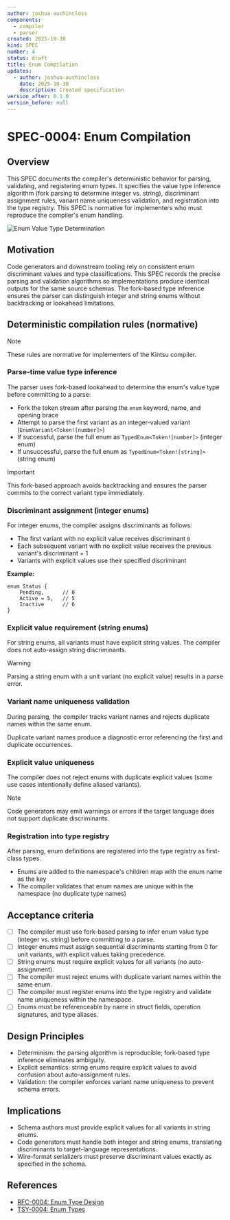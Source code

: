 ```yaml
---
author: joshua-auchincloss
components:
  - compiler
  - parser
created: 2025-10-30
kind: SPEC
number: 4
status: draft
title: Enum Compilation
updates:
  - author: joshua-auchincloss
    date: 2025-10-30
    description: Created specification
version_after: 0.1.0
version_before: null
---
```


# SPEC-0004: Enum Compilation

## Overview

This SPEC documents the compiler's deterministic behavior for parsing, validating, and registering enum types. It specifies the value type inference algorithm (fork parsing to determine integer vs. string), discriminant assignment rules, variant name uniqueness validation, and registration into the type registry. This SPEC is normative for implementers who must reproduce the compiler's enum handling.

![Enum Value Type Determination](../../../../diagrams/enum_value_determination.png)

## Motivation

Code generators and downstream tooling rely on consistent enum discriminant values and type classifications. This SPEC records the precise parsing and validation algorithms so implementations produce identical outputs for the same source schemas. The fork-based type inference ensures the parser can distinguish integer and string enums without backtracking or lookahead limitations.

## Deterministic compilation rules (normative)

> [!NOTE]
> These rules are normative for implementers of the Kintsu compiler.

### Parse-time value type inference

The parser uses fork-based lookahead to determine the enum's value type before committing to a parse:

- Fork the token stream after parsing the `enum` keyword, name, and opening brace
- Attempt to parse the first variant as an integer-valued variant (`EnumVariant<Token![number]>`)
- If successful, parse the full enum as `TypedEnum<Token![number]>` (integer enum)
- If unsuccessful, parse the full enum as `TypedEnum<Token![string]>` (string enum)

> [!IMPORTANT]
> This fork-based approach avoids backtracking and ensures the parser commits to the correct variant type immediately.

### Discriminant assignment (integer enums)

For integer enums, the compiler assigns discriminants as follows:

- The first variant with no explicit value receives discriminant `0`
- Each subsequent variant with no explicit value receives the previous variant's discriminant + 1
- Variants with explicit values use their specified discriminant

**Example:**

```kintsu
enum Status {
    Pending,      // 0
    Active = 5,   // 5
    Inactive      // 6
}
```

### Explicit value requirement (string enums)

For string enums, all variants must have explicit string values. The compiler does not auto-assign string discriminants.

> [!WARNING]
> Parsing a string enum with a unit variant (no explicit value) results in a parse error.

### Variant name uniqueness validation

During parsing, the compiler tracks variant names and rejects duplicate names within the same enum.

Duplicate variant names produce a diagnostic error referencing the first and duplicate occurrences.

### Explicit value uniqueness

The compiler does not reject enums with duplicate explicit values (some use cases intentionally define aliased variants).

> [!NOTE]
> Code generators may emit warnings or errors if the target language does not support duplicate discriminants.

### Registration into type registry

After parsing, enum definitions are registered into the type registry as first-class types.

- Enums are added to the namespace's children map with the enum name as the key
- The compiler validates that enum names are unique within the namespace (no duplicate type names)

## Acceptance criteria

- [ ] The compiler must use fork-based parsing to infer enum value type (integer vs. string) before committing to a parse.
- [ ] Integer enums must assign sequential discriminants starting from 0 for unit variants, with explicit values taking precedence.
- [ ] String enums must require explicit values for all variants (no auto-assignment).
- [ ] The compiler must reject enums with duplicate variant names within the same enum.
- [ ] The compiler must register enums into the type registry and validate name uniqueness within the namespace.
- [ ] Enums must be referenceable by name in struct fields, operation signatures, and type aliases.

## Design Principles

- Determinism: the parsing algorithm is reproducible; fork-based type inference eliminates ambiguity.
- Explicit semantics: string enums require explicit values to avoid confusion about auto-assignment rules.
- Validation: the compiler enforces variant name uniqueness to prevent schema errors.

## Implications

- Schema authors must provide explicit values for all variants in string enums.
- Code generators must handle both integer and string enums, translating discriminants to target-language representations.
- Wire-format serializers must preserve discriminant values exactly as specified in the schema.

## References

- [RFC-0004: Enum Type Design](/rfc/rfc-0004)
- [TSY-0004: Enum Types](/tsy/tsy-0004)
